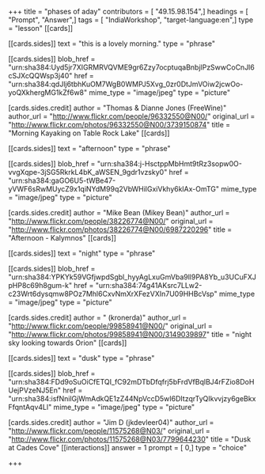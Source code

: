 +++
title = "phases of aday"
contributors = [ "49.15.98.154",]
headings = [ "Prompt", "Answer",]
tags = [ "IndiaWorkshop", "target-language:en",]
type = "lesson"
[[cards]]

[[cards.sides]]
text = "this is a lovely morning."
type = "phrase"

[[cards.sides]]
blob_href = "urn:sha384:Uyd5jr7XIGRMRVQVME9gr6Zzy7ocptuqaBnbjlPzSwwCoCnJl6cSJXcQQWsp3j40"
href = "urn:sha384:qdJlj6tbhKuOM7WgB0WMPJ5Xvg_0zr0DtJmVOiw2jcwOo-yoQXkhergMG1kZf6w8"
mime_type = "image/jpeg"
type = "picture"

[cards.sides.credit]
author = "Thomas & Dianne Jones (FreeWine)"
author_url = "http://www.flickr.com/people/96332550@N00/"
original_url = "http://www.flickr.com/photos/96332550@N00/3739150874"
title = "Morning Kayaking on Table Rock Lake"
[[cards]]

[[cards.sides]]
text = "afternoon"
type = "phrase"

[[cards.sides]]
blob_href = "urn:sha384:j-HsctppMbHmt9tRz3sopw0O-vvgXqpe-3jSG5RkrkL4bK_aWSEN_9gdr1vzsky0"
href = "urn:sha384:gaGO6U5-tWBe47-yVWF6sRwMUycZ9x1qiNYdM99q2VbWHilGxiVkhy6klAx-OmTG"
mime_type = "image/jpeg"
type = "picture"

[cards.sides.credit]
author = "Mike Bean (Mikey Bean)"
author_url = "http://www.flickr.com/people/38226774@N00/"
original_url = "http://www.flickr.com/photos/38226774@N00/6987220296"
title = "Afternoon - Kalymnos"
[[cards]]

[[cards.sides]]
text = "night"
type = "phrase"

[[cards.sides]]
blob_href = "urn:sha384:YPKYk59VGfjwpdSgbl_hyyAgLxuGmVba9ll9PA8Yb_u3UCuFXJpHP8c69h8gum-k"
href = "urn:sha384:74g41AKsrc7LLw2-c23Wrt6dysqmw8POz7Mhl6CxvNmXrXFezVXIn7U09HHBcVsp"
mime_type = "image/jpeg"
type = "picture"

[cards.sides.credit]
author = " (kronerda)"
author_url = "http://www.flickr.com/people/99858941@N00/"
original_url = "http://www.flickr.com/photos/99858941@N00/3149039897"
title = "night sky looking towards Orion"
[[cards]]

[[cards.sides]]
text = "dusk"
type = "phrase"

[[cards.sides]]
blob_href = "urn:sha384:FDd9oSuOiCfETQI_fC92mDTbDfqfrj5bFrdVfBqlBJ4rFZio8DoHUejPVzeNJ5En"
href = "urn:sha384:isfNnilGjWmAdkQE1zZ44NpVccD5wI6DItzqrTyQIkvvjzy6geBkxFfqntAqv4Ll"
mime_type = "image/jpeg"
type = "picture"

[cards.sides.credit]
author = "Jim D (jkdevleer04)"
author_url = "http://www.flickr.com/people/11575268@N03/"
original_url = "http://www.flickr.com/photos/11575268@N03/7799644230"
title = "Dusk at Cades Cove"
[[interactions]]
answer = 1
prompt = [ 0,]
type = "choice"

+++

